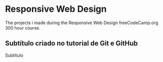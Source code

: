 # Responsive Web Design
The projects i made during the Responsive Web Design freeCodeCamp.org 300 hour course.

## Subtítulo criado no tutorial de Git e GitHub
Subtítulo